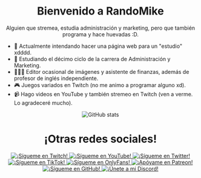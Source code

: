 <div align="center">
  
# Bienvenido a RandoMike
Alguien que stremea, estudia administración y marketing, pero que también programa y hace huevadas :D.
<div align="left">

- 🔭 Actualmente intendando hacer una página web para un "estudio" xdddd.
- 🌱 Estudiando el décimo ciclo de la carrera de Administración y Marketing.
- 👨🏽‍💻 Editor ocasional de imágenes y asistente de finanzas, además de profesor de inglés independiente.
- 🎮 Juegos variados en Twitch (no me animo a programar alguno xd).
- 📹 Hago videos en YouTube y también stremeo en Twitch (ven a verme. Lo agradeceré mucho).

<div align="center">

![GitHub stats](https://github-readme-stats.vercel.app/api/top-langs/?username=IlRando&theme=cobalt)


  
# ¡Otras redes sociales!

<a href="https://www.twitch.tv/RandoMaik" target="_blank">
    <img alt="¡Sígueme en Twitch!" src="https://img.shields.io/badge/Twitch-9146FF?style=for-the-badge&logo=twitch&logoColor=white"/>
</a>
    <a href="https://www.youtube.com/@RandoMike" target="_blank">
    <img alt="¡Sígueme en YouTube!" src="https://img.shields.io/badge/YouTube-FF0000?style=for-the-badge&logo=youtube&logoColor=white"/>
</a>
<a href="https://x.com/RandoMikeYT" target="_blank">
    <img alt="¡Sígueme en Twitter!" src="https://img.shields.io/badge/Twitter-1DA1F2?style=for-the-badge&logo=x&logoColor=white"/>
</a>
<a href="https://www.tiktok.com/@RandoMaik" target="_blank">
    <img alt="¡Sígueme en TikTok!" src="https://img.shields.io/badge/TikTok-000000?style=for-the-badge&logo=tiktok&logoColor=white"/>
</a>
<a href="https://onlyfans.com/RandoSeggs" target="_blank">
    <img alt="¡Sígueme en OnlyFans!" src="https://img.shields.io/badge/OnlyFans-0000FF?style=for-the-badge&logo=onlyfans&logoColor=white"/>
</a>
<a href="https://www.patreon.com/RandoMaik" target="_blank">
    <img alt="¡Apóyame en Patreon!" src="https://img.shields.io/badge/Patreon-FF424D?style=for-the-badge&logo=patreon&logoColor=white"/>
</a>
<a href="https://www.github.com/IlRando" target="_blank">
    <img alt="¡Sígueme en GitHub!" src="https://img.shields.io/badge/GitHub-181717?style=for-the-badge&logo=github&logoColor=white"/>
</a>
<a href="https://discord.gg/GmBhGuZnmd" target="_blank">
    <img alt="¡Únete a mi Discord!" src="https://img.shields.io/badge/Discord-7289DA?style=for-the-badge&logo=discord&logoColor=white"/>
</a>

